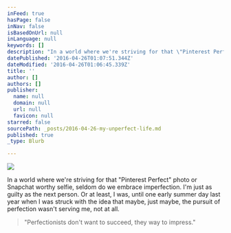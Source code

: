 ```yaml
---
inFeed: true
hasPage: false
inNav: false
isBasedOnUrl: null
inLanguage: null
keywords: []
description: "In a world where we're striving for that \"Pinterest Perfect\" photo or Snapchat worthy selfie, seldom do we embrace imperfection. I'm just as guilty as the next person. Or at least, I was until one early summer day last year when I was struck with the idea that maybe, just maybe, the pursuit of perfection wasn't serving me, not at all."
datePublished: '2016-04-26T01:07:51.344Z'
dateModified: '2016-04-26T01:06:45.339Z'
title: ''
author: []
authors: []
publisher:
  name: null
  domain: null
  url: null
  favicon: null
starred: false
sourcePath: _posts/2016-04-26-my-unperfect-life.md
published: true
_type: Blurb

---
```

![](https://the-grid-user-content.s3-us-west-2.amazonaws.com/06385057-f5d4-4ca8-ae22-92b8f2f64119.jpg)

In a world where we're striving for that "Pinterest Perfect" photo or Snapchat worthy selfie, seldom do we embrace imperfection. I'm just as guilty as the next person. Or at least, I was, until one early summer day last year when I was struck with the idea that maybe, just maybe, the pursuit of perfection wasn't serving me, not at all.

> "Perfectionists don't want to succeed, they way to impress."